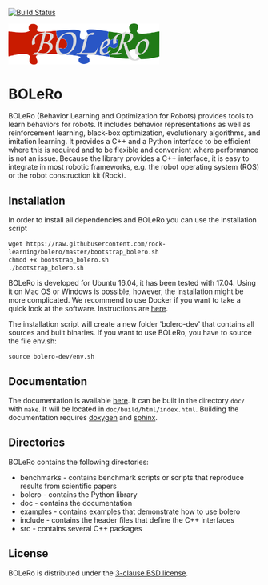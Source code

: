 [![Build Status](https://travis-ci.org/rock-learning/bolero.svg?branch=master)](https://travis-ci.org/rock-learning/bolero)

<img width="60%" src="doc/source/_static/logo.png" />

# BOLeRo

BOLeRo (Behavior Learning and Optimization for Robots) provides tools to learn
behaviors for robots. It includes behavior representations as well as
reinforcement learning, black-box optimization, evolutionary algorithms, and
imitation learning. It provides a C++ and a Python interface to be efficient
where this is required and to be flexible and convenient where performance is
not an issue. Because the library provides a C++ interface, it is easy to
integrate in most robotic frameworks, e.g. the robot operating system (ROS) or
the robot construction kit (Rock).


## Installation

In order to install all dependencies and BOLeRo you can use the installation
script

    wget https://raw.githubusercontent.com/rock-learning/bolero/master/bootstrap_bolero.sh
    chmod +x bootstrap_bolero.sh
    ./bootstrap_bolero.sh

BOLeRo is developed for Ubuntu 16.04, it has been tested with 17.04. Using
it on Mac OS or Windows is possible, however, the installation might be
more complicated. We recommend to use Docker if you want to take a quick
look at the software. Instructions are
[here](https://github.com/AlexanderFabisch/bolero/blob/37595d5d8f22c1afb40e329f6df1487401d77988/docker/README.md#create-container).

The installation script will create a new folder 'bolero-dev' that contains
all sources and built binaries. If you want to use BOLeRo, you have to source
the file env.sh:

    source bolero-dev/env.sh

## Documentation

The documentation is available [here](https://rock-learning.github.io/bolero).
It can be built in the directory `doc/` with `make`. It will be located
in `doc/build/html/index.html`. Building the documentation requires
[doxygen](http://www.stack.nl/~dimitri/doxygen/) and
[sphinx](http://sphinx-doc.org/).

## Directories

BOLeRo contains the following directories:

* benchmarks - contains benchmark scripts or scripts that reproduce results
  from scientific papers
* bolero - contains the Python library
* doc - contains the documentation
* examples - contains examples that demonstrate how to use bolero
* include - contains the header files that define the C++ interfaces
* src - contains several C++ packages

## License

BOLeRo is distributed under the
[3-clause BSD license](https://opensource.org/licenses/BSD-3-Clause).
